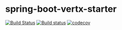 spring-boot-vertx-starter
===========================================
[![Build Status](https://travis-ci.org/iheng-scau/spring-boot-starter-vertx.svg?branch=master)](https://travis-ci.org/iheng-scau/spring-boot-starter-vertx)
[![Build status](https://ci.appveyor.com/api/projects/status/hf6xdmd1wow893r8/branch/master?svg=true)](https://ci.appveyor.com/project/iheng-scau/spring-boot-starter-vertx/branch/master)
[![codecov](https://codecov.io/gh/iheng-scau/spring-boot-vertx-starter/branch/master/graph/badge.svg)](https://codecov.io/gh/iheng-scau/spring-boot-vertx-starter)
